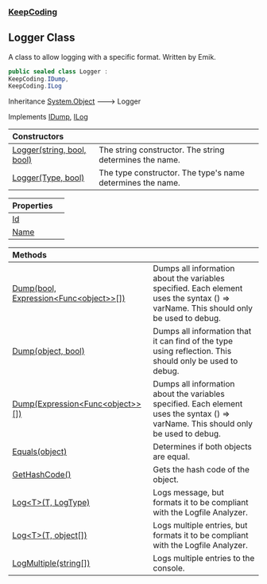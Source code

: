 ### [KeepCoding](KeepCoding.md 'KeepCoding')
## Logger Class
A class to allow logging with a specific format. Written by Emik.  
```csharp
public sealed class Logger :
KeepCoding.IDump,
KeepCoding.ILog
```

Inheritance [System.Object](https://docs.microsoft.com/en-us/dotnet/api/System.Object 'System.Object') &#129106; Logger  

Implements [IDump](KeepCoding_IDump.md 'KeepCoding.IDump'), [ILog](KeepCoding_ILog.md 'KeepCoding.ILog')  

| Constructors | |
| :--- | :--- |
| [Logger(string, bool, bool)](KeepCoding_Logger_Logger(string_bool_bool).md 'KeepCoding.Logger.Logger(string, bool, bool)') | The string constructor. The string determines the name.<br/> |
| [Logger(Type, bool)](KeepCoding_Logger_Logger(System_Type_bool).md 'KeepCoding.Logger.Logger(System.Type, bool)') | The type constructor. The type's name determines the name.<br/> |

| Properties | |
| :--- | :--- |
| [Id](KeepCoding_Logger_Id.md 'KeepCoding.Logger.Id') |  |
| [Name](KeepCoding_Logger_Name.md 'KeepCoding.Logger.Name') |  |

| Methods | |
| :--- | :--- |
| [Dump(bool, Expression&lt;Func&lt;object&gt;&gt;[])](KeepCoding_Logger_Dump(bool_System_Linq_Expressions_Expression_System_Func_object____).md 'KeepCoding.Logger.Dump(bool, System.Linq.Expressions.Expression&lt;System.Func&lt;object&gt;&gt;[])') | Dumps all information about the variables specified. Each element uses the syntax () => varName. This should only be used to debug.<br/> |
| [Dump(object, bool)](KeepCoding_Logger_Dump(object_bool).md 'KeepCoding.Logger.Dump(object, bool)') | Dumps all information that it can find of the type using reflection. This should only be used to debug.<br/> |
| [Dump(Expression&lt;Func&lt;object&gt;&gt;[])](KeepCoding_Logger_Dump(System_Linq_Expressions_Expression_System_Func_object____).md 'KeepCoding.Logger.Dump(System.Linq.Expressions.Expression&lt;System.Func&lt;object&gt;&gt;[])') | Dumps all information about the variables specified. Each element uses the syntax () => varName. This should only be used to debug.<br/> |
| [Equals(object)](KeepCoding_Logger_Equals(object).md 'KeepCoding.Logger.Equals(object)') | Determines if both objects are equal.<br/> |
| [GetHashCode()](KeepCoding_Logger_GetHashCode().md 'KeepCoding.Logger.GetHashCode()') | Gets the hash code of the object.<br/> |
| [Log&lt;T&gt;(T, LogType)](KeepCoding_Logger_Log_T_(T_LogType).md 'KeepCoding.Logger.Log&lt;T&gt;(T, LogType)') | Logs message, but formats it to be compliant with the Logfile Analyzer.<br/> |
| [Log&lt;T&gt;(T, object[])](KeepCoding_Logger_Log_T_(T_object__).md 'KeepCoding.Logger.Log&lt;T&gt;(T, object[])') | Logs multiple entries, but formats it to be compliant with the Logfile Analyzer.<br/> |
| [LogMultiple(string[])](KeepCoding_Logger_LogMultiple(string__).md 'KeepCoding.Logger.LogMultiple(string[])') | Logs multiple entries to the console.<br/> |
